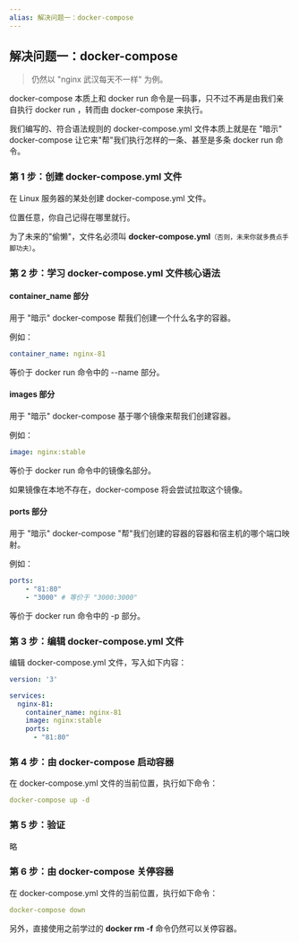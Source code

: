 ```yaml
---
alias: 解决问题一：docker-compose 
---
```


## 解决问题一：docker-compose 

> 仍然以 "nginx 武汉每天不一样" 为例。

docker-compose 本质上和 docker run 命令是一码事，只不过不再是由我们亲自执行 docker run ，转而由 docker-compose 来执行。

我们编写的、符合语法规则的 docker-compose.yml 文件本质上就是在 "暗示" docker-compose 让它来"帮"我们执行怎样的一条、甚至是多条 docker run 命令。

### 第 1 步：创建 docker-compose.yml 文件

在 Linux 服务器的某处创建 docker-compose.yml 文件。

位置任意，你自己记得在哪里就行。

为了未来的"偷懒"，文件名必须叫 **docker-compose.yml**<small>（否则，未来你就多费点手脚功夫）</small>。

### 第 2 步：学习 docker-compose.yml 文件核心语法

#### container_name 部分

用于 "暗示" docker-compose 帮我们创建一个什么名字的容器。

例如：

```yaml
container_name: nginx-81
```

等价于 docker run 命令中的 --name 部分。

#### images 部分

用于 "暗示" docker-compose 基于哪个镜像来帮我们创建容器。

例如：

```yaml
image: nginx:stable
```

等价于 docker run 命令中的镜像名部分。

如果镜像在本地不存在，docker-compose 将会尝试拉取这个镜像。

#### ports 部分

用于 "暗示" docker-compose "帮"我们创建的容器的容器和宿主机的哪个端口映射。

例如：

```yaml
ports:
    - "81:80"
    - "3000" # 等价于 "3000:3000"
```

等价于 docker run 命令中的 -p 部分。


### 第 3 步：编辑 docker-compose.yml 文件

编辑 docker-compose.yml 文件，写入如下内容：

```yaml
version: '3'

services:
  nginx-81:
    container_name: nginx-81
    image: nginx:stable
    ports:
      - "81:80"
```

### 第 4 步：由 docker-compose 启动容器

在 docker-compose.yml 文件的当前位置，执行如下命令：

```yaml
docker-compose up -d
```

### 第 5 步：验证

略

### 第 6 步：由 docker-compose 关停容器

在 docker-compose.yml 文件的当前位置，执行如下命令：

```yaml
docker-compose down
```

另外，直接使用之前学过的 **docker rm -f** 命令仍然可以关停容器。

